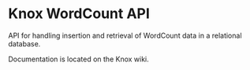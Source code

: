 # Knox WordCount API

API for handling insertion and retrieval of WordCount data in a relational database.

Documentation is located on the Knox wiki.
